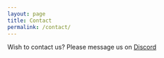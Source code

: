 ```yaml
---
layout: page
title: Contact
permalink: /contact/
---
```


Wish to contact us? Please message us on <a href="https://discordapp.com/users/165851543860543488" target="_blank">Discord</a>
